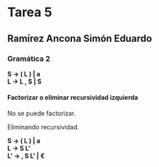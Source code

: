 # Tarea 5

## Ramírez Ancona Simón Eduardo

### __Gramática 2__

__S → ( L ) | a__  
__L → L , S | S__  
  
#### Factorizar o eliminar recursividad izquierda

No se puede factorizar.

Eliminando recursividad.

__S → ( L ) | a__  
__L → S L'__  
__L' → , S L' | €__  
